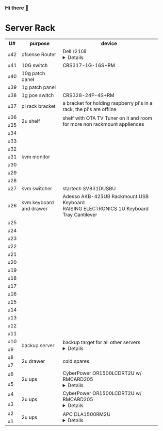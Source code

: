 ### Hi there 👋

<!--
**cTurtle98/cTurtle98** is a ✨ _special_ ✨ repository because its `README.md` (this file) appears on your GitHub profile.

Here are some ideas to get you started:

- 🔭 I’m currently working on ...
- 🌱 I’m currently learning ...
- 👯 I’m looking to collaborate on ...
- 🤔 I’m looking for help with ...
- 💬 Ask me about ...
- 📫 How to reach me: ...
- 😄 Pronouns: ...
- ⚡ Fun fact: ...
-->


# Server Rack

<table>
  <tr>
    <th> U# </th> 
    <th> purpose </th>
    <th> device </th>
  </tr>
  <tr>
    <td> u42 </td> 
    <td> pfsense Router </td>
    <td> 
      Dell r210ii 
      <details>
        Intel(R) Xeon(R) CPU E31220L @ 2.20GHz <br>
        8GB (4x2GB) DDR3-1333 MT/s ECC U-DIMM Unbuffered <br>
        Melanox ConnectX 3 10G sfp+ NIC <br>
        10G lc fiber sfp+ module
      </details> 
    </td>
  </tr>
  <tr>
    <td> u41 </td>
    <td> 10G switch </td>
    <td> CRS317-1G-16S+RM </td>
  </tr>
  <tr>
    <td> u40 </td>
    <td> 10g patch panel </td>
    <td> </td>
  </tr>
  <tr>
    <td> u39 </td>
    <td> 1g patch panel </td>
    <td> </td>
  </tr>
  <tr>
    <td> u38 </td>
    <td> 1g poe switch </td>
    <td> CRS328-24P-4S+RM </td>
  </tr>
  <tr>
    <td> u37 </td>
    <td> pi rack bracket </td>
    <td> a bracket for holding raspberry pi's in a rack, the pi's are offline </td>
  </tr>
  <tr>
    <td> u36 </td>
    <td rowspan="2" > 2u shelf </td>
    <td rowspan="2" > shelf with OTA TV Tuner on it and room for more non rackmount appliences </td>
  </tr>
  <tr>
    <td> u35 </td>
  </tr>
  <tr>
    <td> u34 </td>
    <td rowspan="7" > kvm monitor </td>
    <td rowspan="7" > </td>
  </tr>
  <tr>
    <td> u33 </td>
  </tr>
  <tr>
    <td> u32 </td>
  </tr>
  <tr>
    <td> u31 </td>
  </tr>
  <tr>
    <td> u30 </td>
  </tr>
  <tr>
    <td> u29 </td>
  </tr>
  <tr>
    <td> u28 </td>
  </tr>
  <tr>
    <td> u27 </td>
    <td> kvm switcher </td>
    <td> startech SV831DUSBU </td>
  </tr>
  <tr>
    <td> u26 </td>
    <td> kvm keyboard and drawer </td>
    <td>
      Adesso AKB-425UB Rackmount USB Keyboard <br>
      RAISING ELECTRONICS 1U Keyboard Tray Cantilever
    </td>
  </tr>
  <tr>
    <td> u25 </td>
  </tr>
  <tr>
    <td> u24 </td>
  </tr>
  <tr>
    <td> u23 </td>
    <td> </td>
    <td> </td>
  </tr>
  <tr>
    <td> u22 </td>
    <td> </td>
    <td> </td>
  </tr>
  <tr>
    <td> u21 </td>
    <td> </td>
    <td> </td>
  </tr>
  <tr>
    <td> u20 </td>
    <td> </td>
    <td> </td>
  </tr>
  <tr>
    <td> u19 </td>
    <td> </td>
    <td> </td>
  </tr>
  <tr>
    <td> u18 </td>
    <td> </td>
    <td> </td>
  </tr>
  <tr>
    <td> u17 </td>
    <td> </td>
    <td> </td>
  </tr>
  <tr>
    <td> u16 </td>
    <td> </td>
    <td> </td>
  </tr>
  <tr>
    <td> u15 </td>
    <td> </td>
    <td> </td>
  </tr>
  <tr>
    <td> u14 </td>
    <td> </td>
    <td> </td>
  </tr>
  <tr>
    <td> u13 </td>
    <td> </td>
    <td> </td>
  </tr>
  <tr>
    <td> u12 </td>
    <td> </td>
    <td> </td>
  </tr>
  <tr>
    <td> u11 </td>
    <td> </td>
    <td> </td>
  </tr>
  <tr>
    <td> u10 </td>
    <td rowspan="2"> backup server </td>
    <td rowspan="2"> 
      backup target for all other servers
      <details>
        TrueNAS Core OS <br>
        SuperMicro 2U CSE-825 Server Chassis w/ 2x PSU, Backplane SAS825TQ, Rails,8x 3.5 <br>
        Intel(R) Celeron(R) CPU G3930 @ 2.90GHz <br>
        G.SKILL TridentZ Series 32GB (4 x 8GB) 288-Pin DDR4 SDRAM DDR4 3200 <br>
        ASRock B250M PRO4 Motherboard <br>
        H220 6Gbps SAS PCI-E 3.0 LSI 9205-8i IT Mode <br>
        8x HGST Ultrastar He8 8TB, Internal,7200 RPM,3.5 inch (HUH728080AL4200) Hard Drive <br>
        ADATA SU800 128GB M.2 2280 SATA 3D NAND Internal SSD (boot ssd)
      </details>
    </td>
  </tr>
  <tr>
    <td> u9 </td>
  </tr>
  <tr>
    <td> u8 </td>
    <td rowspan="2" > 2u drawer</td>
    <td rowspan="2" > cold spares </td>
  </tr>
  <tr>
    <td> u7 </td>
  </tr>
  <tr>
    <td> u6 </td>
    <td rowspan="2"> 2u ups </td>
    <td rowspan="2"> 
      CyberPower OR1500LCDRT2U w/ RMCARD205 
      <details>
        UPS for router, switches and other networking applience equipment.
      </details>
    </td>
  </tr>
  <tr>
    <td> u5 </td>
  </tr>
  <tr>
    <td> u4 </td>
    <td rowspan="2"> 2u ups </td>
    <td rowspan="2"> 
      CyberPower OR1500LCDRT2U w/ RMCARD205 
      <details>
        UPS for servers (primary)
      </details>
    </td>
  </tr>
  <tr>
    <td> u3 </td>
  </tr>
  <tr>
    <td> u2 </td>
    <td rowspan="2" > 2u ups </td>
    <td rowspan="2" > APC DLA1500RM2U <details> secondary ups for dual psu servers </details> </td>
  </tr>
  <tr>
    <td> u1 </td>
  </tr>
</table>
